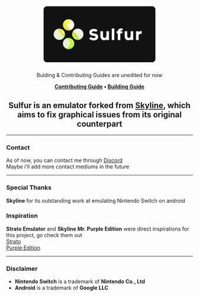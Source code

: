 <h1 align="center">
    <a href="https://github.com/SoftieDev0/sulfur" target="_blank">
        <img height="60%" width="60%" src="https://raw.githubusercontent.com/SoftieDev0/sulfur-assets/main/Sulfur-Banner.png"><br>
    </a>
    <a href="https://github.com/skyline-emu/skyline/actions/workflows/ci.yml" target="_blank">
    </a>
</h1>

<p align="center">Bulding & Contributing Guides are unedited for now</p>

<p align="center">
    <b><a href="CONTRIBUTING.md">Contributing Guide</a> • <a href="BUILDING.md">Building Guide</a></b>
</p>

<h2 align="center">
     Sulfur is an emulator forked from <a href="https://github.com/skyline-emu/skyline">Skyline</a>, which aims to fix graphical issues from its original counterpart
</h2>

---

### Contact
As of now, you can contact me through <a href="https://discord.gg/RA3qUF8AeU">Discord</a> <br>
Maybe i'll add more contact mediums in the future

---

### Special Thanks
**Skyline** for its outstanding work at emulating Nintendo Switch on android

### Inspiration
**Strato Emulator** and **Skyline Mr. Purple Edition** were direct inspirations for this project, go check them out <br>
<a href="https://github.com/strato-emu/strato">Strato</a> <br>
<a href="https://github.com/MrPurple666/skyline">Purple Edition</a>

---

### Disclaimer
* **Nintendo Switch** is a trademark of **Nintendo Co., Ltd**
* **Android** is a trademark of **Google LLC**
